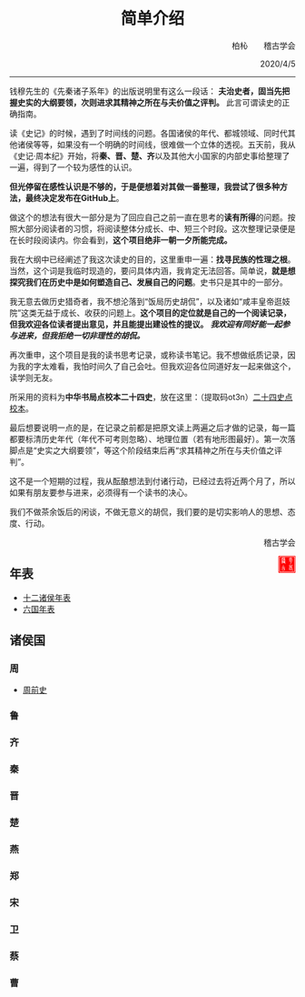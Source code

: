 # <center>简单介绍</center>

<p align=right>柏杺&emsp;&emsp;稽古学会</p>

<p align=right>2020/4/5</p>

---

钱穆先生的《先秦诸子系年》的出版说明里有这么一段话： **夫治史者，固当先把握史实的大纲要领，次则进求其精神之所在与夫价值之评判。** 此言可谓读史的正确指南。

读《史记》的时候，遇到了时间线的问题。各国诸侯的年代、都城领域、同时代其他诸侯等等，如果没有一个明确的时间线，很难做一个立体的透视。五天前，我从《史记·周本纪》开始，将**秦、晋、楚、齐**以及其他大小国家的内部史事给整理了一遍，得到了一个较为感性的认识。

**但光停留在感性认识是不够的，于是便想着对其做一番整理，我尝试了很多种方法，最终决定发布在GitHub上**。

做这个的想法有很大一部分是为了回应自己之前一直在思考的**读有所得**的问题。按照大部分阅读者的习惯，将阅读整体分成长、中、短三个时段。这次整理记录便是在长时段阅读内。你会看到，**这个项目绝非一朝一夕所能完成。**

我在大纲中已经阐述了我这次读史的目的，这里重申一遍：**找寻民族的性理之根**。当然，这个词是我临时现造的，要问具体内涵，我肯定无法回答。简单说，**就是想探究我们在历史中是如何塑造自己、发展自己的问题**。史书只是其中的一部分。

我无意去做历史猎奇者，我不想沦落到“饭局历史胡侃”，以及诸如“咸丰皇帝逛妓院”这类无益于成长、收获的问题上。**这个项目的定位就是自己的一个阅读记录，但我欢迎各位读者提出意见，并且能提出建设性的提议。** ***我欢迎有同好能一起参与进来，但我拒绝一切非理性的胡侃。***

再次重申，这个项目是我的读书思考记录，或称读书笔记。我不想做纸质记录，因为我的字太难看，我怕时间久了自己会吐。但我欢迎各位同道好友一起来做这个，读学则无友。

所采用的资料为**中华书局点校本二十四史**，放在这里：（提取码ot3n）[二十四史点校本](https://pan.baidu.com/s/1RsnkfIkWCp4ddfNx4fjUpg)。

最后想要说明一点的是，在记录之前都是把原文读上两遍之后才做的记录，每一篇都要标清历史年代（年代不可考则忽略）、地理位置（若有地形图最好）。第一次落脚点是“史实之大纲要领”，等这个阶段结束后再“求其精神之所在与夫价值之评判”。

这不是一个短期的过程，我从酝酿想法到付诸行动，已经过去将近两个月了，所以如果有朋友要参与进来，必须得有一个读书的决心。

我们不做茶余饭后的闲谈，不做无意义的胡侃，我们要的是切实影响人的思想、态度、行动。

<p align=right>稽古学会</p>

<img src="纲领\稽古学会.png" width = "30" height = "30" alt="图片名称" align=right />

## 年表

* [十二诸侯年表](周王朝十二诸侯/六国年表.pdf)
* [六国年表](周王朝十二诸侯/六国年表.pdf)

## 诸侯国

### 周

* [周前史](/周王朝十二诸侯/周/前史.md)

### 鲁

### 齐

### 秦

### 晋

### 楚

### 燕

### 郑

### 宋

### 卫

### 蔡

### 曹
